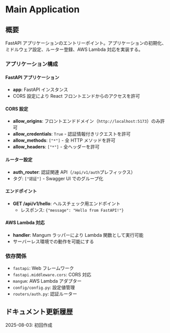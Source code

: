 # Main Application

## 概要

FastAPI アプリケーションのエントリーポイント。アプリケーションの初期化、ミドルウェア設定、ルーター登録、AWS Lambda 対応を実装する。

### アプリケーション構成

#### FastAPI アプリケーション

- **app**: FastAPI インスタンス
- CORS 設定により React フロントエンドからのアクセスを許可

#### CORS 設定

- **allow_origins**: フロントエンドドメイン（`http://localhost:5173`）のみ許可
- **allow_credentials**: `True` - 認証情報付きリクエストを許可
- **allow_methods**: `["*"]` - 全 HTTP メソッドを許可
- **allow_headers**: `["*"]` - 全ヘッダーを許可

#### ルーター設定

- **auth_router**: 認証関連 API（`/api/v1/auth`プレフィックス）
- タグ: `["認証"]` - Swagger UI でのグループ化

#### エンドポイント

- **GET /api/v1/hello**: ヘルスチェック用エンドポイント
  - レスポンス: `{"message": "Hello from FastAPI!"}`

#### AWS Lambda 対応

- **handler**: Mangum ラッパーにより Lambda 関数として実行可能
- サーバーレス環境での動作を可能にする

### 依存関係

- `fastapi`: Web フレームワーク
- `fastapi.middleware.cors`: CORS 対応
- `mangum`: AWS Lambda アダプター
- `config/config.py`: 設定値管理
- `routers/auth.py`: 認証ルーター

## ドキュメント更新履歴

2025-08-03: 初回作成
